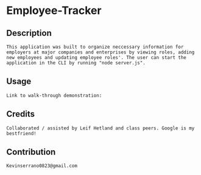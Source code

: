 # Employee-Tracker

## Description 
    This application was built to organize neccessary information for employers at major companies and enterprises by viewing roles, adding new employees and updating employee roles'. The user can start the application in the CLI by running "node server.js". 

## Usage 
    Link to walk-through demonstration: 


## Credits 
    Collaborated / assisted by Leif Hetland and class peers. Google is my bestfriend!

## Contribution 
    Kevinserrano0823@gmail.com
